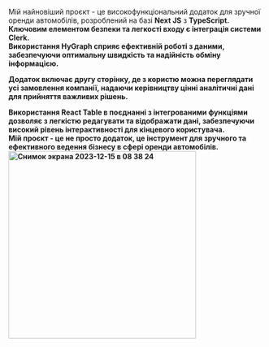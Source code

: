 Мій найновіший проєкт - це високофункціональний додаток для зручної оренди автомобілів, розроблений на базі <b>Next JS</b> з <b>TypeScript<b/>.<br/> 
Ключовим елементом безпеки та легкості входу є інтеграція системи <b>Clerk</b>.<br/> 
Використання <b>HyGraph</b> сприяє ефективній роботі з даними, забезпечуючи оптимальну швидкість та надійність обміну інформацією.<br/> 

Додаток включає другу сторінку, де з користю можна переглядати усі замовлення компанії, надаючи керівництву цінні аналітичні дані для прийняття важливих рішень.<br/> 

Використання <b>React Table</b> в поєднанні з інтегрованими функціями дозволяє з легкістю редагувати та відображати дані, забезпечуючи високий рівень інтерактивності для кінцевого користувача.<br/> 
Мій проєкт - це не просто додаток, це інструмент для зручного та ефективного ведення бізнесу в сфері оренди автомобілів.<br/>
<img width="369" alt="Снимок экрана 2023-12-15 в 08 38 24" src="https://github.com/Artem91S/Car_rent/assets/115031070/359edcea-e1fd-4f1f-954a-032a8d0819ce">
